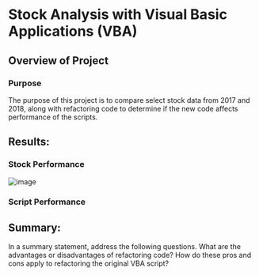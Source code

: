 


# Stock Analysis with Visual Basic Applications (VBA)

## Overview of Project

### Purpose
The purpose of this project is to compare select stock data from 2017 and 2018, along with refactoring code to determine if the new code affects performance of the scripts.


## Results: 
### Stock Performance



![image](https://user-images.githubusercontent.com/102322707/166079568-b36c57c3-ad69-4a4a-bec8-812a360d6bc9.png)

### Script Performance

## Summary: 
In a summary statement, address the following questions.
What are the advantages or disadvantages of refactoring code?
How do these pros and cons apply to refactoring the original VBA script?
